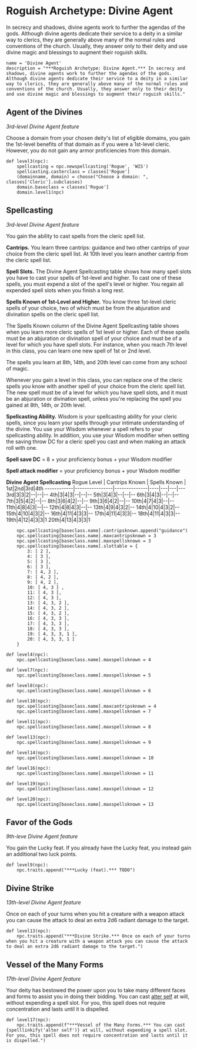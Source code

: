 # Roguish Archetype: Divine Agent
In secrecy and shadows, divine agents work to further the agendas of the gods. Although divine agents dedicate their service to a deity in a similar way to clerics, they are generally above many of the normal rules and conventions of the church. Usually, they answer only to their deity and use divine magic and blessings to augment their roguish skills.

```
name = 'Divine Agent'
description = "***Roguish Archetype: Divine Agent.*** In secrecy and shadows, divine agents work to further the agendas of the gods. Although divine agents dedicate their service to a deity in a similar way to clerics, they are generally above many of the normal rules and conventions of the church. Usually, they answer only to their deity and use divine magic and blessings to augment their roguish skills."
```

## Agent of the Divines
*3rd-level Divine Agent feature*

Choose a domain from your chosen deity's list of eligible domains, you gain the 1st-level benefits of that domain as if you were a 1st-level cleric. However, you do not gain any armor proficiencies from this domain.

```
def level3(npc):
    spellcasting = npc.newspellcasting('Rogue', 'WIS')
    spellcasting.casterclass = classes['Rogue']
    (domainname, domain) = choose("Choose a domain: ", classes['Cleric'].subclasses)
    domain.baseclass = classes['Rogue']
    domain.level1(npc)
```

## Spellcasting
*3rd-level Divine Agent feature*

You gain the ability to cast spells from the cleric spell list.

**Cantrips.** You learn three cantrips: guidance and two other cantrips of your choice from the cleric spell list. At 10th level you learn another cantrip from the cleric spell list.

**Spell Slots.** The Divine Agent Spellcasting table shows how many spell slots you have to cast your spells of 1st-level and higher. To cast one of these spells, you must expend a slot of the spell's level or higher. You regain all expended spell slots when you finish a long rest.

**Spells Known of 1st-Level and Higher.** You know three 1st-level cleric spells of your choice, two of which must be from the abjuration and divination spells on the cleric spell list.

The Spells Known column of the Divine Agent Spellcasting table shows when you learn more cleric spells of 1st level or higher. Each of these spells must be an abjuration or divination spell of your choice and must be of a level for which you have spell slots. For instance, when you reach 7th level in this class, you can learn one new spell of 1st or 2nd level.

The spells you learn at 8th, 14th, and 20th level can come from any school of magic.

Whenever you gain a level in this class, you can replace one of the cleric spells you know with another spell of your choice from the cleric spell list. The new spell must be of a level for which you have spell slots, and it must be an abjuration or divination spell, unless you're replacing the spell you gained at 8th, 14th, or 20th level.

**Spellcasting Ability.** Wisdom is your spellcasting ability for your cleric spells, since you learn your spells through your intimate understanding of the divine. You use your Wisdom whenever a spell refers to your spellcasting ability. In addition, you use your Wisdom modifier when setting the saving throw DC for a cleric spell you cast and when making an attack roll with one.

**Spell save DC** = 8 + your proficiency bonus + your Wisdom modifier

**Spell attack modifier** = your proficiency bonus + your Wisdom modifier

**Divine Agent Spellcasting**
Rogue Level | Cantrips Known | Spells Known | 1st|2nd|3rd|4th
------------|----------------|--------------|----|---|---|---
3rd|3|3|2|--|--|--
4th|3|4|3|--|--|--
5th|3|4|3|--|--|--
6th|3|4|3|--|--|--
7th|3|5|4|2|--|--
8th|3|6|4|2|--|--
9th|3|6|4|2|--|--
10th|4|7|4|3|--|--
11th|4|8|4|3|--|--
12th|4|8|4|3|--|--
13th|4|9|4|3|2|--
14th|4|10|4|3|2|--
15th|4|10|4|3|2|--
16th|4|11|4|3|3|--
17th|4|11|4|3|3|--
18th|4|11|4|3|3|--
19th|4|12|4|3|3|1
20th|4|13|4|3|3|1

```
    npc.spellcasting[baseclass.name].cantripsknown.append("guidance")
    npc.spellcasting[baseclass.name].maxcantripsknown = 3
    npc.spellcasting[baseclass.name].maxspellsknown = 3
    npc.spellcasting[baseclass.name].slottable = {
        3: [ 2 ], 
        4: [ 3 ],
        5: [ 3 ],
        6: [ 3 ],
        7: [ 4, 2 ],
        8: [ 4, 2 ],
        9: [ 4, 2 ],
        10: [ 4, 3 ] ,
        11: [ 4, 3 ],
        12: [ 4, 3 ],
        13: [ 4, 3, 2 ],
        14: [ 4, 3, 2 ],
        15: [ 4, 3, 2 ],
        16: [ 4, 3, 3 ],
        17: [ 4, 3, 3 ],
        18: [ 4, 3, 3 ],
        19: [ 4, 3, 3, 1 ],
        20: [ 4, 3, 3, 1 ]
    }

def level4(npc):
    npc.spellcasting[baseclass.name].maxspellsknown = 4

def level7(npc):
    npc.spellcasting[baseclass.name].maxspellsknown = 5

def level8(npc):
    npc.spellcasting[baseclass.name].maxspellsknown = 6

def level10(npc):
    npc.spellcasting[baseclass.name].maxcantripsknown = 4
    npc.spellcasting[baseclass.name].maxspellsknown = 7

def level11(npc):
    npc.spellcasting[baseclass.name].maxspellsknown = 8

def level13(npc):
    npc.spellcasting[baseclass.name].maxspellsknown = 9

def level14(npc):
    npc.spellcasting[baseclass.name].maxspellsknown = 10

def level16(npc):
    npc.spellcasting[baseclass.name].maxspellsknown = 11

def level19(npc):
    npc.spellcasting[baseclass.name].maxspellsknown = 12

def level20(npc):
    npc.spellcasting[baseclass.name].maxspellsknown = 13
```

## Favor of the Gods
*9th-leve Divine Agent feature*

You gain the Lucky feat. If you already have the Lucky feat, you instead gain an additional two luck points.

```
def level9(npc):
    npc.traits.append("***Lucky (feat).*** TODO")
```

## Divine Strike
*13th-level Divine Agent feature*

Once on each of your turns when you hit a creature with a weapon attack you can cause the attack to deal an extra 2d6 radiant damage to the target.

```
def level13(npc):
    npc.traits.append("***Divine Strike.*** Once on each of your turns when you hit a creature with a weapon attack you can cause the attack to deal an extra 2d6 radiant damage to the target.")
```

## Vessel of the Many Forms
*17th-level Divine Agent feature*

Your deity has bestowed the power upon you to take many different faces and forms to assist you in doing their bidding. You can cast [alter self](../../Magic/Spells/alter-self.md) at will, without expending a spell slot. For you, this spell does not require concentration and lasts until it is dispelled.

```
def level17(npc):
    npc.traits.append(f"***Vessel of the Many Forms.*** You can cast {spelllinkify('alter self')} at will, without expending a spell slot. For you, this spell does not require concentration and lasts until it is dispelled.")
```
